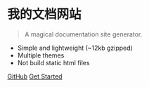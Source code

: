 <!-- ![logo](_media/icon.svg) -->
# 我的文档网站

> A magical documentation site generator.

* Simple and lightweight (~12kb gzipped)
* Multiple themes
* Not build static html files

[GitHub](https://github.com/docsifyjs/docsify/)
[Get Started](_coverpage.md)
